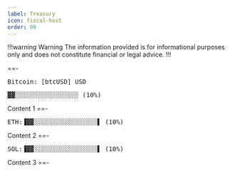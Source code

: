 ```yaml
---
label: Treasury
icon: fiscal-host
order: 99
---
```

!!!warning Warning
The information provided is for informational purposes only and does not constitute financial or legal advice.
!!!

==- <pre id="btc">Bitcoin: [btcUSD] USD </pre> <pre id="btcBAR">▓▓░░░░░░░░░░░░░░░░░ (10%) </pre>
Content 1
==- <pre>ETH:▐▓▓░░░░░░░░░░░░░░░░░▌ (10%) </pre>
Content 2
==- <pre>SOL:▐▓▓░░░░░░░░░░░░░░░░░▌ (10%) </pre>
Content 3
==-

